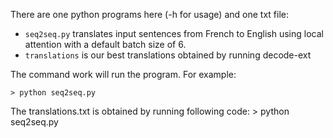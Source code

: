 There are one python programs here (-h for usage) and one txt file:

- `seq2seq.py` translates input sentences from French to English using local attention with a default batch size of 6.
- `translations` is our best translations obtained by running decode-ext 

The command work will run the program. For example:

    > python seq2seq.py
    
The translations.txt is obtained by running following code: 
    > python seq2seq.py
